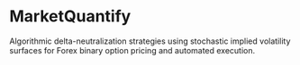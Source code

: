 # MarketQuantify
Algorithmic delta-neutralization strategies using stochastic implied volatility surfaces for Forex binary option pricing and automated execution.
